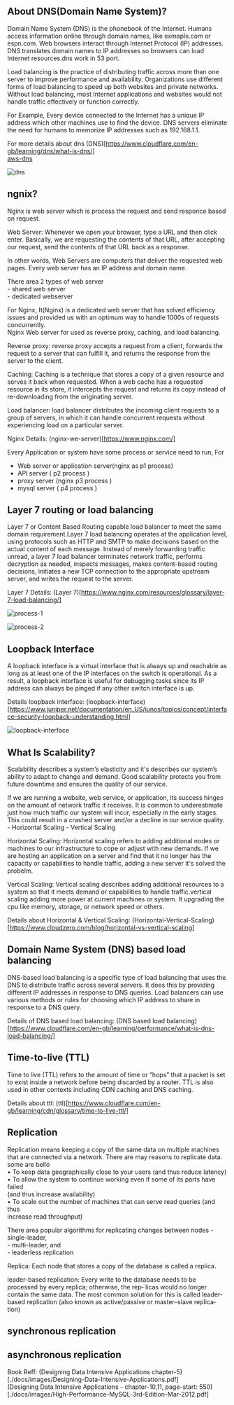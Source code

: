 ## About DNS(Domain Name System)?

Domain Name System (DNS) is the phonebook of the Internet. Humans access information online through domain names, like exmaple.com or espn.com. Web browsers interact through Internet Protocol (IP) addresses. DNS translates domain names to IP addresses so browsers can load Internet resources.dns work in 53 port.

Load balancing is the practice of distributing traffic across more than one server to improve performance and availability. Organizations use different forms of load balancing to speed up both websites and private networks. Without load balancing, most Internet applications and websites would not handle traffic effectively or function correctly.

For Example, Every device connected to the Internet has a unique IP address which other machines use to find the device. DNS servers eliminate the need for humans to memorize IP addresses such as 192.168.1.1.

For more details about dns (DNS)[https://www.cloudflare.com/en-gb/learning/dns/what-is-dns/]  
[aws-dns](https://aws.amazon.com/route53/what-is-dns/)

![dns](./docs/images/dns-image.png)

## ngnix?

Nginx is web server which is process the request and send responce based on request.  

Web Server: Whenever we open your browser, type a URL and then click enter. Basically, we are requesting the contents of that URL, after accepting our request, send the contents of that URL back as a response.

In other words, Web Servers are computers that deliver the requested web pages. Every web server has an IP address and domain name. 

There area 2 types of web server   
    - shared web server  
    - dedicated webserver  

For Nginx, It(Nginx) is a dedicated web server that has solved efficiency issues and provided us with an optimum way to handle 1000s of requests concurrently.  
Nginx Web server for used as reverse proxy, caching, and load balancing.   

Reverse proxy: reverse proxy accepts a request from a client, forwards the request to a server that can fulfill it, and returns the response from the server to the client.  

Caching: Caching is a technique that stores a copy of a given resource and serves it back when requested. When a web cache has a requested resource in its store, it intercepts the request and returns its copy instead of re-downloading from the originating server.

Load balancer: load balancer distributes the incoming client requests to a group of servers, in which it can handle concurrent requests without experiencing load on a particular server.  

Nginx Details: (nginx-we-server)[https://www.nginx.com/]

Every Application or system have some process or service need to run, For 
 - Web server or application server(nginx as p1 process)  
 - API server ( p2 process )  
 - proxy server (nginx p3 process )  
 - mysql server ( p4 process )  


## Layer 7 routing or load balancing

Layer 7 or Content Based Routing capable load balancer to meet the same domain requirement.Layer 7 load balancing operates at the application level, using protocols such as HTTP and SMTP to make decisions based on the actual content of each message. Instead of merely forwarding traffic unread, a layer 7 load balancer terminates network traffic, performs decryption as needed, inspects messages, makes content-based routing decisions, initiates a new TCP connection to the appropriate upstream server, and writes the request to the server.

Layer 7 Details: (Layer 7)[https://www.nginx.com/resources/glossary/layer-7-load-balancing/]


![process-1](./docs/images/process-1.png)  

![process-2](./docs/images/process-2.png)


## Loopback Interface

A loopback interface is a virtual interface that is always up and reachable as long as at least one of the IP interfaces on the switch is operational. As a result, a loopback interface is useful for debugging tasks since its IP address can always be pinged if any other switch interface is up.

Details loopback interface: (loopback-interface)[https://www.juniper.net/documentation/en_US/junos/topics/concept/interface-security-loopback-understanding.html]

![loopback-interface](./docs/images/loopback.png) 


## What Is Scalability?
Scalability describes a system’s elasticity and it's describes our system’s ability to adapt to change and demand. Good scalability protects you from future downtime and ensures the quality of our service.

If we are running a website, web service, or application, its success hinges on the amount of network traffic it receives. It is common to underestimate just how much traffic our system will incur, especially in the early stages. This could result in a crashed server and/or a decline in our service quality. 
    - Horizontal Scaling
    - Vertical Scaling

Horizontal Scaling: Horizontal scaling refers to adding additional nodes or machines to our infrastructure to cope or adjust with new demands. If we are hosting an application on a server and find that it no longer has the capacity or capabilities to handle traffic, adding a new server it's solved the probelm.

Vertical Scaling: Vertical scaling describes adding additional resources to a system so that it meets demand or capabilities to handle traffic.vertical scaling adding more power at current machines or system. It upgrading the cpu like memory, storage, or network speed or others.


Details about Horizontal & Vertical Scaling:  (Horizontal-Vertical-Scaling)[https://www.cloudzero.com/blog/horizontal-vs-vertical-scaling]


## Domain Name System (DNS) based load balancing

DNS-based load balancing is a specific type of load balancing that uses the DNS to distribute traffic across several servers. It does this by providing different IP addresses in response to DNS queries. Load balancers can use various methods or rules for choosing which IP address to share in response to a DNS query.

Details of DNS based load balancing: (DNS based load balancing)[https://www.cloudflare.com/en-gb/learning/performance/what-is-dns-load-balancing/]


## Time-to-live (TTL)

Time to live (TTL) refers to the amount of time or “hops” that a packet is set to exist inside a network before being discarded by a router. TTL is also used in other contexts including CDN caching and DNS caching.

Details about ttl: (ttl)[https://www.cloudflare.com/en-gb/learning/cdn/glossary/time-to-live-ttl/]

## Replication
Replication means keeping a copy of the same data on multiple machines that are connected via a network.
There are may reasons to replicate data. some are bello  
    • To keep data geographically close to your users (and thus reduce latency)  
    • To allow the system to continue working even if some of its parts have failed  
    (and thus increase availability)  
    • To scale out the number of machines that can serve read queries (and thus  
    increase read throughput)  

There area  popular algorithms for replicating changes between nodes
    - single-leader,   
    - multi-leader, and   
    - leaderless replication  

Replica: Each node that stores a copy of the database is called a replica.

leader-based replication: Every write to the database needs to be processed by every replica; otherwise, the rep‐
licas would no longer contain the same data. The most common solution for this is
called leader-based replication (also known as active/passive or master–slave replica‐
tion) 

## synchronous replication


## asynchronous replication






Book Reff: 
 (Designing Data Intensive Applications chapter-5)[./docs/images/Designing-Data-Intensive-Applications.pdf]   
 (Designing Data Intensive Applications - chapter-10,11, page-start: 550)[./docs/images/High-Performance-MySQL-3rd-Edition-Mar-2012.pdf]






